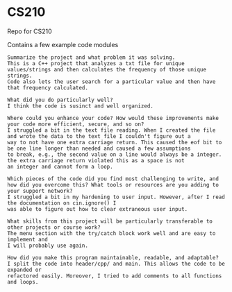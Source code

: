 # CS210
Repo for CS210

Contains a few example code modules


    Summarize the project and what problem it was solving.
    This is a C++ project that analyzes a txt file for unique values/strings and then calculates the frequency of those unique strings.
    Code also lets the user search for a particular value and then have that frequency calculated.
    
    What did you do particularly well?
    I think the code is susinct and well organized. 
    
    Where could you enhance your code? How would these improvements make your code more efficient, secure, and so on?
    I struggled a bit in the text file reading. When I created the file and wrote the data to the text file I couldn't figure out a 
    way to not have one extra carriage return. This caused the eof bit to be one line longer than needed and caused a few assumptions 
    to break, e.g., the second value on a line would always be a integer. the extra carriage return violated this as a space is not 
    an integer and cannot form a loop.
    
    Which pieces of the code did you find most challenging to write, and how did you overcome this? What tools or resources are you adding to your support network?
    I struggled a bit in my hardening to user input. However, after I read the documentation on cin.ignore() I 
    was able to figure out how to clear extraneous user input.
        
    What skills from this project will be particularly transferable to other projects or course work?
    The menu section with the try/catch block work well and are easy to implement and 
    I will probably use again.    
    
    How did you make this program maintainable, readable, and adaptable?
    I split the code into header/cpp/ and main. This allows the code to be expanded or 
    refactored easily. Moreover, I tried to add comments to all functions and loops.

